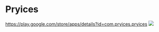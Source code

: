 # Pryices
https://play.google.com/store/apps/details?id=com.pryices.pryices
<img src="http://www.pryices.com/assets/images/pryices_promo.jpg" border="0" />
